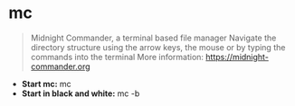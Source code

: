 # mc
> Midnight Commander, a terminal based file manager
> Navigate the directory structure using the arrow keys, the mouse or by typing the commands into the terminal
> More information: <https://midnight-commander.org>
- **Start mc:**
mc
- **Start in black and white:**
mc -b
